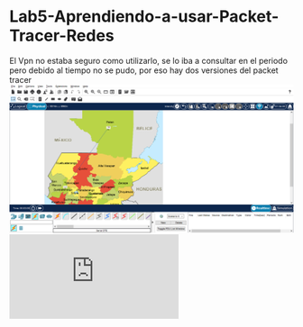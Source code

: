 # Lab5-Aprendiendo-a-usar-Packet-Tracer-Redes
El Vpn no estaba seguro como utilizarlo, se lo iba a consultar en el periodo pero debido al tiempo no se pudo, por eso hay dos versiones del packet tracer
![alt text](https://github.com/CristopherBarrios/Lab5-Aprendiendo-a-usar-Packet-Tracer-Redes/blob/main/Imagenes/Captura.PNG)
![alt text](https://github.com/CristopherBarrios/Lab5-Aprendiendo-a-usar-Packet-Tracer-Redes/blob/main/Introduction%20to%20Packet%20Tracer%20English%200921%20cga_%20Introduction%20to%20Packet%20Tracer%20-%20PT%20Basics%20Quiz.pdf)
